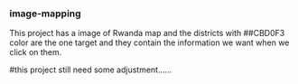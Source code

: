### image-mapping

This project has a image of Rwanda map and the districts with ##CBD0F3 color are the one target 
and they contain the information we want when we click on them.



#this project still need some adjustment......